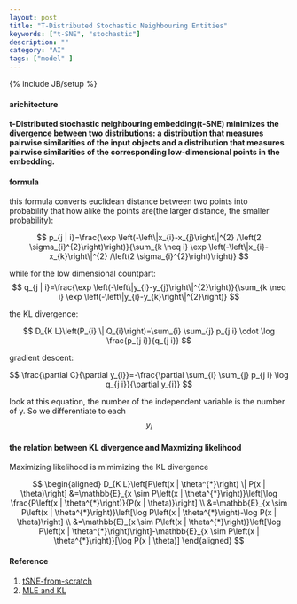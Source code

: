 ```yaml
---
layout: post
title: "T-Distributed Stochastic Neighbouring Entities"
keywords: ["t-SNE", "stochastic"]
description: ""
category: "AI"
tags: ["model" ]
---
```

{% include JB/setup %}

#### arichitecture
**t-Distributed stochastic neighbouring embedding(t-SNE) minimizes the divergence between two distributions:
a distribution that measures pairwise similarities of the input objects and a distribution that measures pairwise
similarities of the corresponding low-dimensional points in the embedding.**


#### formula

this formula converts euclidean distance between two points into probability that how alike the points are(the larger distance, the smaller probability):

$$
p_{j | i}=\frac{\exp \left(-\left\|x_{i}-x_{j}\right\|^{2} /\left(2 \sigma_{i}^{2}\right)\right)}{\sum_{k \neq i} \exp \left(-\left\|x_{i}-x_{k}\right\|^{2} /\left(2 \sigma_{i}^{2}\right)\right)}
$$

while for the low dimensional countpart:
$$
q_{j | i}=\frac{\exp \left(-\left\|y_{i}-y_{j}\right\|^{2}\right)}{\sum_{k \neq i} \exp \left(-\left\|y_{i}-y_{k}\right\|^{2}\right)}
$$

the KL divergence:

$$
D_{K L}\left(P_{i} \| Q_{i}\right)=\sum_{i} \sum_{j} p_{j i} \cdot \log \frac{p_{j i}}{q_{j i}}
$$

gradient descent:

$$
\frac{\partial C}{\partial y_{i}}=-\frac{\partial \sum_{i} \sum_{j} p_{j i} \log q_{j i}}{\partial y_{i}}
$$

look at this equation, the number of the independent variable is the number of y. So we differentiate to each
$$y_{i}$$

#### the relation between KL divergence and Maxmizing likelihood

Maximizing likelihood is mimimizing the KL divergence

$$
\begin{aligned} D_{K L}\left[P\left(x | \theta^{*}\right) \| P(x | \theta)\right] &=\mathbb{E}_{x \sim P\left(x | \theta^{*}\right)}\left[\log \frac{P\left(x | \theta^{*}\right)}{P(x | \theta)}\right] \\ &=\mathbb{E}_{x \sim P\left(x | \theta^{*}\right)}\left[\log P\left(x | \theta^{*}\right)-\log P(x | \theta)\right] \\ &=\mathbb{E}_{x \sim P\left(x | \theta^{*}\right)}\left[\log P\left(x | \theta^{*}\right)\right]-\mathbb{E}_{x \sim P\left(x | \theta^{*}\right)}[\log P(x | \theta)] \end{aligned}
$$



#### Reference
1. [tSNE-from-scratch](https://wu-2018.github.io/2018/11/30/tSNE-from-scratch.html)
2. [MLE and KL](https://wiseodd.github.io/techblog/2017/01/26/kl-mle/)

